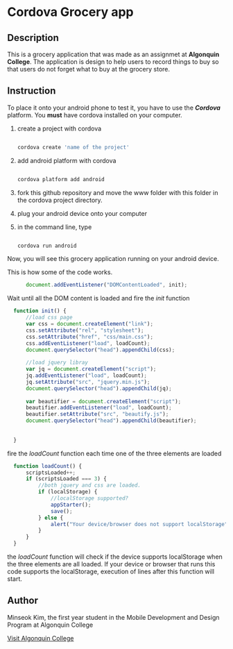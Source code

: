 # Cordova Grocery app

## Description

This is a grocery application that was made as an assignmet at **Algonquin College**. 
The application is design to help users to record things to buy so that users do not forget what to buy at the grocery store.

## Instruction

To place it onto your android phone to test it, you have to use the **_Cordova_** platform. 
You **must** have cordova installed on your computer.

1. create a project with cordova
      
      ```bash
      
      cordova create 'name of the project'
      ```
2. add android platform with cordova
      ```bash
      
      cordova platform add android
      ```

3. fork this github repository and move the www folder with this folder in the cordova project directory. 
4. plug your android device onto your computer
5. in the command line, type 
      ```bash
      
      cordova run android
      ```

Now, you will see this grocery application running on your android device. 

This is how some of the code works. 

```javascript
      document.addEventListener("DOMContentLoaded", init);
```

Wait until all the DOM content is loaded and fire the _init_ function

```javascript  
  function init() {
      //load css page
      var css = document.createElement("link");
      css.setAttribute("rel", "stylesheet");
      css.setAttribute("href", "css/main.css");
      css.addEventListener("load", loadCount);
      document.querySelector("head").appendChild(css);
  
      //load jquery libray
      var jq = document.createElement("script");
      jq.addEventListener("load", loadCount);
      jq.setAttribute("src", "jquery.min.js");
      document.querySelector("head").appendChild(jq);
  
      var beautifier = document.createElement("script");
      beautifier.addEventListener("load", loadCount);
      beautifier.setAttribute("src", "beautify.js");
      document.querySelector("head").appendChild(beautifier);
      
  
  }
``` 

fire the _loadCount_ function each time one of the three elements are loaded
```javascript
  function loadCount() {
      scriptsLoaded++;
      if (scriptsLoaded === 3) {
          //both jquery and css are loaded.
          if (localStorage) {
              //localStorage supported?
              appStarter();
              save();
          } else {
              alert("Your device/browser does not support localStorage");
          }
      }
  }
```
the _loadCount_ function will check if the device supports localStorage when the three elements are all loaded.
If your device or browser that runs this code supports the localStorage, execution of lines after this function will start.


## Author

Minseok Kim, the first year student in the Mobile Development and Design Program at Algonquin College

[Visit Algonquin College](www.algonquincollege.com)
